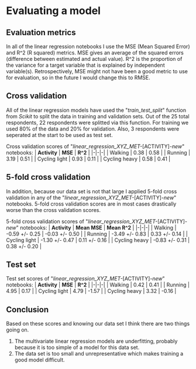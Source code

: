 # Evaluating a model
## Evaluation metrics 
In all of the linear regression notebooks I use the MSE (Mean Squared Error) and R^2 (R squared) metrics. 
MSE gives an average of the squared errors (difference between estimated and actual value). R^2 is the proportion of the variance for a target variable that is explained by independent variable(s). Retrospectively, MSE might not have been a good metric to use for evaluation, so in the future I would change this to RMSE. 

## Cross validation
All of the linear regression models have used the "*train_test_split*" function from *Scikit* to split the data in training and validation sets. Out of the 25 total respondents, 22 respondents were splitted via this function. For training we used 80% of the data and 20% for validation. Also, 3 respondents were seperated at the start to be used as test set. 

Cross validation scores of "*linear_regression_XYZ_MET-*[ACTIVITY]*-new*" notebooks:
| **Activity** | **MSE** | **R^2** |
|-|-|-|
| Walking | 0.38 | 0.58 |
| Running | 3.19 | 0.51 |
| Cycling light | 0.93 | 0.11 |
| Cycling heavy | 0.58 | 0.41 |

## 5-fold cross validation
In addition, because our data set is not that large I applied 5-fold cross validation in any of the "*linear_regression_XYZ_MET-*[ACTIVITY]*-new*" notebooks. 5-fold cross validation scores are in most cases drastically worse than the cross validation scores.

5-fold cross validation scores of "*linear_regression_XYZ_MET-*[ACTIVITY]*-new*" notebooks:
| **Activity** | **Mean MSE** | **Mean R^2** |
|-|-|-|
| Walking | -0.59 +/- 0.25 | -0.03 +/- 0.50 |
| Running | -3.49 +/- 0.83 | 0.33 +/- 0.14 |
| Cycling light | -1.30 +/- 0.47 | 0.11 +/- 0.16 |
| Cycling heavy | -0.83 +/- 0.31 | 0.38 +/- 0.20 |

## Test set 
Test set scores of "*linear_regression_XYZ_MET-*[ACTIVITY]*-new*" notebooks:
| **Activity** | **MSE** | **R^2** |
|-|-|-|
| Walking | 0.42 | 0.41 |
| Running | 4.95 | 0.17 |
| Cycling light | 4.79 | -1.57 |
| Cycling heavy | 3.32 | -0.16 |


## Conclusion
Based on these scores and knowing our data set I think there are two things going on. 
1. The multivariate linear regression models are underfitting, probably because it is too simple of a model for this data set.
2. The data set is too small and unrepresentative which makes training a good model difficult. 